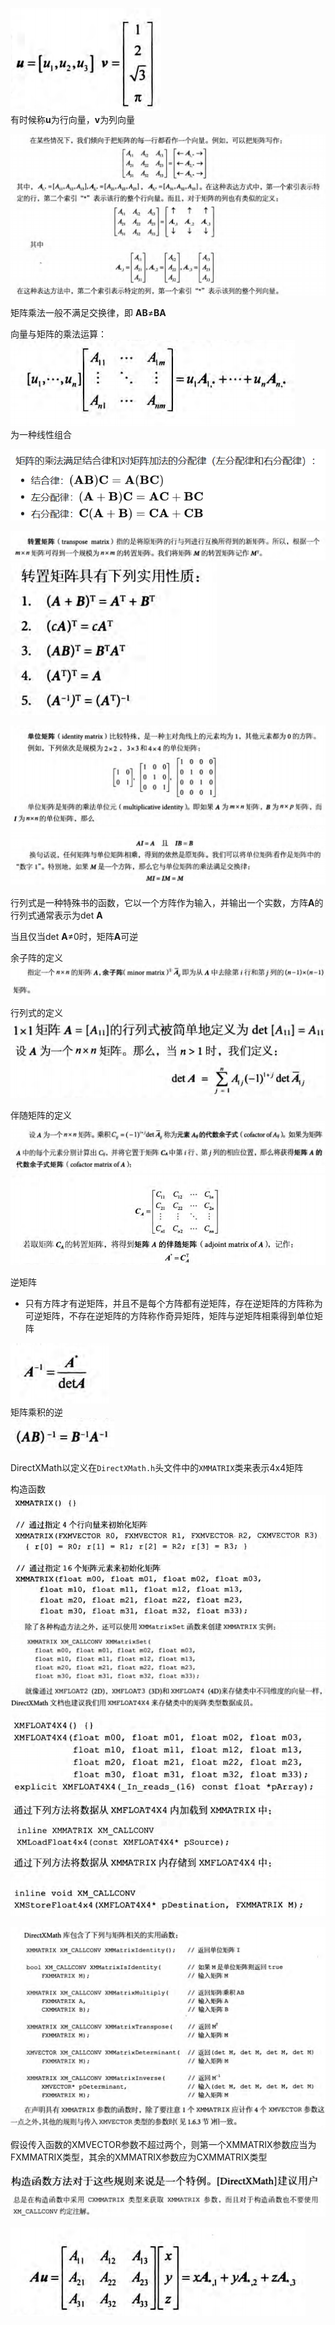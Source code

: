 ![图片](Chapter2/1.png)  
有时候称**u**为行向量，**v**为列向量

![图片](Chapter2/2.png)  

矩阵乘法一般不满足交换律，即 **AB**≠**BA**

向量与矩阵的乘法运算：
![图片](Chapter2/3.png)  
为一种线性组合

![图片](Chapter2/4.png)  

![图片](Chapter2/5.png)  
![图片](Chapter2/6.png)  

![图片](Chapter2/7.png)  
![图片](Chapter2/8.png)  

行列式是一种特殊书的函数，它以一个方阵作为输入，并输出一个实数，方阵**A**的行列式通常表示为det **A**

当且仅当det **A**≠0时，矩阵**A**可逆

余子阵的定义  
![图片](Chapter2/9.png)  

行列式的定义  
![图片](Chapter2/10.png)  
![图片](Chapter2/11.png)  

伴随矩阵的定义
![图片](Chapter2/12.png)  
![图片](Chapter2/13.png)  

逆矩阵
* 只有方阵才有逆矩阵，并且不是每个方阵都有逆矩阵，存在逆矩阵的方阵称为可逆矩阵，不存在逆矩阵的方阵称作奇异矩阵，矩阵与逆矩阵相乘得到单位矩阵

![图片](Chapter2/14.png)  
矩阵乘积的逆  
![图片](Chapter2/15.png)  

DirectXMath以定义在`DirectXMath.h`头文件中的`XMMATRIX`类来表示4x4矩阵

构造函数
![图片](Chapter2/16.png)  
![图片](Chapter2/17.png)  
![图片](Chapter2/18.png)  
![图片](Chapter2/19.png)  
![图片](Chapter2/20.png)  

![图片](Chapter2/21.png)  

假设传入函数的XMVECTOR参数不超过两个，则第一个XMMATRIX参数应当为FXMMATRIX类型，其余的XMMATRIX参数应为CXMMATRIX类型

![图片](Chapter2/22.png)  
![图片](Chapter2/23.png)  

![图片](Chapter2/24.png)   